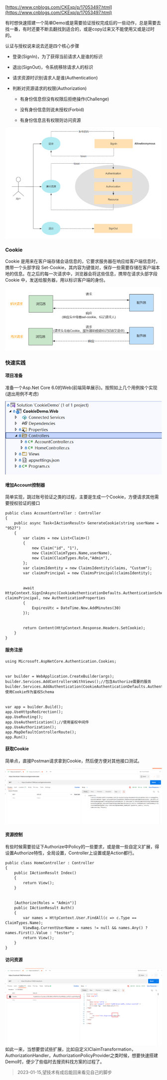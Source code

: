 [https://www.cnblogs.com/CKExp/p/17053497.html](https://www.cnblogs.com/CKExp/p/17053497.html)


有时想快速搭建一个简单Demo或是需要验证授权完成后的一些动作，总是需要去找一番，有时还要不断去翻找到适合的，或是copy过来又不能使用又或是过时的。


认证与授权说来说去还是四个核心步骤

* 登录(SignIn)，为了获得当前请求人是谁的标识

* 退出(SignOut)，令系统移除请求人的标识

* 请求资源时识别请求人是谁(Authentication)

* 判断对资源请求的权限(Authorization)

   * 有身份信息但没有权限后拒绝操作(Challenge)

   * 没有身份信息则说未授权(Forbid)

   * 有身份信息且有权限则访问资源

![141106428_872fb2fd-157d-4228-bc38-7fe7a38e8e37](https://raw.githubusercontent.com/SAssassin/document-img/main/img/20241127/141106428_872fb2fd-157d-4228-bc38-7fe7a38e8e37.png)
### Cookie

Cookie 是用来在客户端存储会话信息的，它要求服务器在响应给客户端信息时，携带一个头部字段 Set-Cookie，其内容为键值对，保存一些需要存储在客户端本地的信息。在之后的每一次请求中，浏览器会将这些信息，携带在请求头部字段 Cookie 中，发送给服务器，用以标识客户端的身份。

![141108238_8d98ca85-5f69-40a9-b45a-3d99121ec395](https://raw.githubusercontent.com/SAssassin/document-img/main/img/20241127/141108238_8d98ca85-5f69-40a9-b45a-3d99121ec395.png)
### 快速实践

#### 项目准备

准备一个Asp.Net Core 6.0的Web(前端简单展示)。按照如上几个用例挨个实现(退出用例不考虑)

![141109567_3dd05954-2d2b-4f03-9479-7c2023870133](https://raw.githubusercontent.com/SAssassin/document-img/main/img/20241127/141109567_3dd05954-2d2b-4f03-9479-7c2023870133.png)
#### 增加Account控制器

简单实现，跳过账号验证之类的过程，主要是生成一个Cookie，方便请求其他需要授权验证的接口

```plain
public class AccountController : Controller
{
    public async Task<IActionResult> GenerateCookie(string userName = "9527")
    {
        var claims = new List<Claim>()
        {
            new Claim("id", "1"),
            new Claim(ClaimTypes.Name,userName),
            new Claim(ClaimTypes.Role,"Admin"),
        };
        var claimsIdentity = new ClaimsIdentity(claims, "Custom");
        var claimsPrincipal = new ClaimsPrincipal(claimsIdentity);


        await HttpContext.SignInAsync(CookieAuthenticationDefaults.AuthenticationScheme, claimsPrincipal, new AuthenticationProperties
        {
            ExpiresUtc = DateTime.Now.AddMinutes(30)
        });


        return Content(HttpContext.Response.Headers.SetCookie);
    }
}
```
#### 服务注册

```plain
using Microsoft.AspNetCore.Authentication.Cookies;


var builder = WebApplication.CreateBuilder(args);
builder.Services.AddControllersWithViews();//包含Authorize需要的服务
builder.Services.AddAuthentication(CookieAuthenticationDefaults.AuthenticationScheme).AddCookie();//使用Cookie作为鉴权Schema


var app = builder.Build();
app.UseHttpsRedirection();
app.UseRouting();
app.UseAuthentication();//使用鉴权中间件
app.UseAuthorization();
app.MapDefaultControllerRoute();
app.Run();
```
#### 获取Cookie

简单点，直接Postman请求拿到Cookie，然后便方便对其他接口测试。

![141110683_abeb0385-4bec-46ca-90d5-37c9faab46c1](https://raw.githubusercontent.com/SAssassin/document-img/main/img/20241127/141110683_abeb0385-4bec-46ca-90d5-37c9faab46c1.png)
#### 资源控制

有些时候需要验证下Authorize中Policy的一些要求，或是做一些自定义扩展，得设置Authorize特性，全局设置，Controller上设置或是Action都行。

```plain
public class HomeController : Controller
{
    public IActionResult Index()
    {
        return View();
    }


    [Authorize(Roles = "Admin")]
    public IActionResult Auth()
    {
        var names = HttpContext.User.FindAll(c => c.Type == ClaimTypes.Name);
        ViewBag.CurrentUserName = names != null && names.Any() ? names.First().Value : "tester";
        return View();
    }
}
```
#### 访问资源

![141112485_7550bf1b-31dc-4928-b03b-acd6dd8972c8](https://raw.githubusercontent.com/SAssassin/document-img/main/img/20241127/141112485_7550bf1b-31dc-4928-b03b-acd6dd8972c8.png)
如此一来，当想要尝试些扩展，比如自定义IClaimTransformation，AuthorizationHandler，AuthorizationPolicyProvider之类时候，想要快速搭建Demo时，便少了些临时去搜资料找方案的过程了。


>2023-01-15,望技术有成后能回来看见自己的脚步

